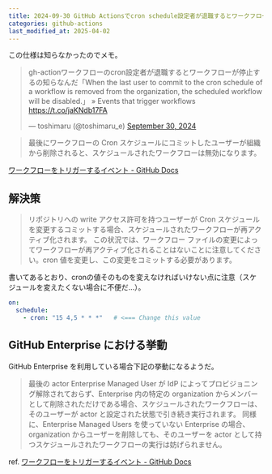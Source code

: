 ```yaml
---
title: 2024-09-30 GitHub Actionsでcron schedule設定者が退職するとワークフローが停止する
categories: github-actions
last_modified_at: 2025-04-02
---
```


この仕様は知らなかったのでメモ。

<blockquote class="twitter-tweet"><p lang="ja" dir="ltr">gh-actionワークフローのcron設定者が退職するとワークフローが停止するの知らなんだ「When the last user to commit to the cron schedule of a workflow is removed from the organization, the scheduled workflow will be disabled.」 » Events that trigger workflows <a href="https://t.co/jaKNdb17FA">https://t.co/jaKNdb17FA</a></p>&mdash; toshimaru (@toshimaru_e) <a href="https://twitter.com/toshimaru_e/status/1840563629676257341?ref_src=twsrc%5Etfw">September 30, 2024</a></blockquote> <script async src="https://platform.twitter.com/widgets.js" charset="utf-8"></script>

> 最後にワークフローの Cron スケジュールにコミットしたユーザーが組織から削除されると、スケジュールされたワークフローは無効になります。

[ワークフローをトリガーするイベント - GitHub Docs](https://docs.github.com/ja/actions/writing-workflows/choosing-when-your-workflow-runs/events-that-trigger-workflows)

## 解決策

>  リポジトリへの write アクセス許可を持つユーザーが Cron スケジュールを変更するコミットする場合、スケジュールされたワークフローが再アクティブ化されます。 この状況では、ワークフロー ファイルの変更によってワークフローが再アクティブ化されることはないことに注意してください。cron 値を変更し、この変更をコミットする必要があります。

書いてあるとおり、cronの値そのものを変えなければいけない点に注意（スケジュールを変えたくない場合に不便だ...）。

```yaml
on:
  schedule:
    - cron: "15 4,5 * * *"   # <=== Change this value
```

## GitHub Enterprise における挙動

GitHub Enterprise を利用している場合下記の挙動になるようだ。

> 最後の actor Enterprise Managed User が IdP によってプロビジョニング解除されておらず、Enterprise 内の特定の organization からメンバーとして削除されただけである場合、スケジュールされたワークフローは、そのユーザーが actor と設定された状態で引き続き実行されます。 同様に、Enterprise Managed Users を使っていない Enterprise の場合、organization からユーザーを削除しても、そのユーザーを actor として持つスケジュールされたワークフローの実行は妨げられません。

ref. [ワークフローをトリガーするイベント - GitHub Docs](https://docs.github.com/ja/actions/writing-workflows/choosing-when-your-workflow-runs/events-that-trigger-workflows#schedule)
